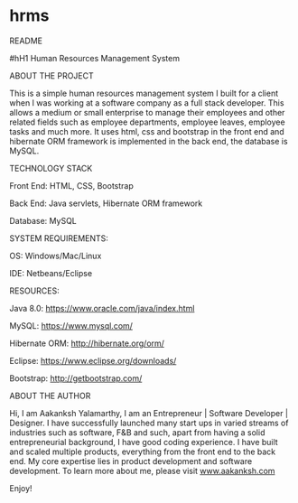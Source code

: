 # hrms
README

#hH1 Human Resources Management System

ABOUT THE PROJECT

This is a simple human resources management system I built for a client when I was working at a software company as a full stack developer. This allows a medium or small enterprise to manage their employees and other related fields such as employee departments, employee leaves, employee tasks and much more. It uses html, css and bootstrap in the front end and hibernate ORM framework is implemented in the back end, the database is MySQL.

TECHNOLOGY STACK

Front End: HTML, CSS, Bootstrap

Back End: Java servlets, Hibernate ORM framework

Database: MySQL

SYSTEM REQUIREMENTS:

OS: Windows/Mac/Linux

IDE: Netbeans/Eclipse

RESOURCES:

Java 8.0: https://www.oracle.com/java/index.html

MySQL: https://www.mysql.com/

Hibernate ORM: http://hibernate.org/orm/

Eclipse: https://www.eclipse.org/downloads/

Bootstrap: http://getbootstrap.com/

ABOUT THE AUTHOR

Hi, I am Aakanksh Yalamarthy, I am an Entrepreneur | Software Developer | Designer. I have successfully launched many start ups in varied streams of industries such as software, F&B and such, apart from having a solid entrepreneurial background, I have good coding experience. I have built and scaled multiple products, everything from the front end to the back end. My core expertise lies in product development and software development. To learn more about me, please visit www.aakanksh.com

Enjoy!





